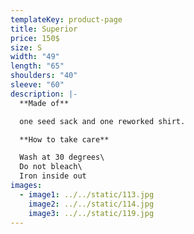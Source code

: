 ```yaml
---
templateKey: product-page
title: Superior
price: 150$
size: S
width: "49"
length: "65"
shoulders: "40"
sleeve: "60"
description: |-
  **Made of**

  one seed sack and one reworked shirt.

  **How to take care**

  Wash at 30 degrees\
  Do not bleach\
  Iron inside out
images:
  - image1: ../../static/113.jpg
    image2: ../../static/114.jpg
    image3: ../../static/119.jpg
---
```

